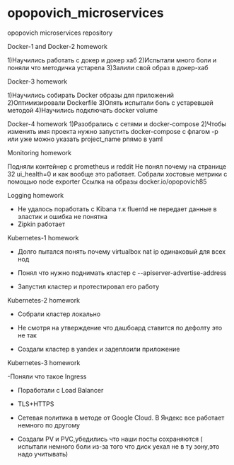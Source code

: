 # opopovich_microservices
opopovich microservices repository

Docker-1 and Docker-2 homework

1)Научились работать с докер и докер хаб
2)Испытали много боли и поняли что методичка устарела
3)Залили свой образ в докер-хаб

Docker-3 homework

1)Научились собирать Docker образы для приложений
2)Оптимизировали Dockerfile
3)Опять испытали боль с устаревшей методой
4)Научились подключать docker volume

Docker-4 homework
1)Разобрались с сетями и docker-compose
2)Чтобы изменить имя проекта нужно запустить docker-compose с флагом -p или уже можно указать project_name рпямо в yaml

Monitoring homework

Подняли контейнер с prometheus и reddit
Не понял почему на странице 32 ui_health=0  и как вообще это работает.
Собрали хостовые метрики с помощью node exporter
Ссылка на образы docker.io/opopovich85

Logging homework

- Не удалось поработать с Kibana т.к fluentd не передает данные в эластик и ошибка не понятна
- Zipkin работает

Kubernetes-1 homework

- Долго пытался понять почему virtualbox nat ip одинаковый для всех нод

- Понял что нужно поднимать кластер с --apiserver-advertise-address

- Запустил кластер и протестировал его работу

Kubernetes-2 homework

- Собрали кластер локально

- Не смотря на утверждение что дашбоард ставится по дефолту это не так

- Создали кластер в yandex и задеплоили приложение

Kubernetes-3 homework

-Поняли что такое  Ingress

- Поработали с Load Balancer

- TLS+HTTPS

- Сетевая политика в методе от Google Cloud. В Яндекс все работает немного по другому

- Создали PV и PVC,убедились что наши посты сохраняются ( испытали немного боли из-за того что диск уехал не в ту зону,это надо учитывать)
